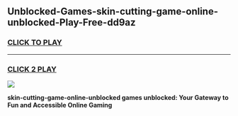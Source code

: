 
## Unblocked-Games-skin-cutting-game-online-unblocked-Play-Free-dd9az
<h3>
<a href="https://premium76.site?title=skin-cutting-game-online-unblocked&ref=23A">CLICK TO PLAY</a></h3>
<hr>

<h3>
<a href="https://premium76.site?title=skin-cutting-game-online-unblocked&ref=23A">CLICK 2 PLAY</a>
  
</h3>

<a href="https://premium76.site?title=skin-cutting-game-online-unblocked&ref=23A"><img src="https://clearcache.store/games.png"></a>


**skin-cutting-game-online-unblocked games unblocked: Your Gateway to Fun and Accessible Online Gaming**

